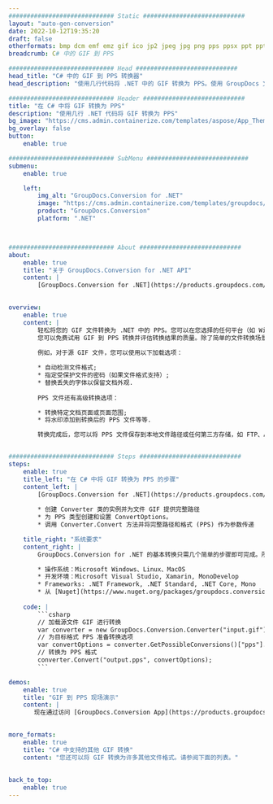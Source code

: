 ```yaml
---
############################# Static ############################
layout: "auto-gen-conversion"
date: 2022-10-12T19:35:20
draft: false
otherformats: bmp dcm emf emz gif ico jp2 jpeg jpg png pps ppsx ppt pptx psb psd svg svgz tga tif tiff webp wmf wmz
breadcrumb: C# 中的 GIF 到 PPS

############################# Head ############################
head_title: "C# 中的 GIF 到 PPS 转换器"
head_description: "使用几行代码将 .NET 中的 GIF 转换为 PPS。使用 GroupDocs 文档转换 API 转换 160 多种文件格式。"

############################# Header ############################
title: "在 C# 中将 GIF 转换为 PPS"
description: "使用几行 .NET 代码将 GIF 转换为 PPS"
bg_image: "https://cms.admin.containerize.com/templates/aspose/App_Themes/V3/images/bg/header1.png"
bg_overlay: false
button:
    enable: true

############################# SubMenu ############################
submenu:
    enable: true

    left:
        img_alt: "GroupDocs.Conversion for .NET"
        image: "https://cms.admin.containerize.com/templates/groupdocs/images/product-logos/90x90-noborder/groupdocs-conversion-net.png"
        product: "GroupDocs.Conversion"
        platform: ".NET"



############################# About ############################
about:
    enable: true
    title: "关于 GroupDocs.Conversion for .NET API"
    content: |
        [GroupDocs.Conversion for .NET](https://products.groupdocs.com/conversion/net/)可用于转换Microsoft Word、Excel、PowerPoint、PDF、Visio等格式。 GroupDocs.Conversion 是一个独立的 API，适用于需要高性能的后端和内部系统。它不依赖于任何软件，例如 Microsoft 或 Open Office。
    

overview:
    enable: true
    content: |
        轻松将您的 GIF 文件转换为 .NET 中的 PPS。您可以在您选择的任何平台（如 Windows、Linux、macOS）中仅使用几行 C# 代码行。
        您可以免费试用 GIF 到 PPS 转换并评估转换结果的质量。除了简单的文件转换场景，您还可以尝试更高级的选项来加载源 GIF 文件和保存输出 PPS 结果。 
        
        例如，对于源 GIF 文件，您可以使用以下加载选项：

        * 自动检测文件格式;
        * 指定受保护文件的密码（如果文件格式支持）;
        * 替换丢失的字体以保留文档外观.
        
        PPS 文件还有高级转换选项：

        * 转换特定文档页面或页面范围;
        * 将水印添加到转换后的 PPS 文件等等.

        转换完成后，您可以将 PPS 文件保存到本地文件路径或任何第三方存储，如 FTP、Amazon S3、Google Drive、Dropbox 等。请注意 - 将 GIF 转换为 PPS 无需安装任何额外的软件 - 如 MS Office、Open Office、Adobe Acrobat Reader 等。


############################# Steps ############################
steps:
    enable: true
    title_left: "在 C# 中将 GIF 转换为 PPS 的步骤"
    content_left: |
        [GroupDocs.Conversion for .NET](https://products.groupdocs.com/conversion/net/) 使开发人员只需几行代码即可轻松地将 GIF 文件转换为 PPS。
        
        * 创建 Converter 类的实例并为文件 GIF 提供完整路径
        * 为 PPS 类型创建和设置 ConvertOptions。
        * 调用 Converter.Convert 方法并将完整路径和格式 (PPS) 作为参数传递

    title_right: "系统要求"
    content_right: |
        GroupDocs.Conversion for .NET 的基本转换只需几个简单的步骤即可完成。所有主要平台和操作系统都支持我们的 API。在执行以下代码之前，请确保您的系统上安装了以下先决条件。

        * 操作系统：Microsoft Windows、Linux、MacOS
        * 开发环境：Microsoft Visual Studio, Xamarin, MonoDevelop
        * Frameworks: .NET Framework, .NET Standard, .NET Core, Mono
        * 从 [Nuget](https://www.nuget.org/packages/groupdocs.conversion) 获取最新的 GroupDocs.Conversion for .NET
         
    code: |
        ```csharp    
        // 加载源文件 GIF 进行转换
        var converter = new GroupDocs.Conversion.Converter("input.gif");
        // 为目标格式 PPS 准备转换选项
        var convertOptions = converter.GetPossibleConversions()["pps"].ConvertOptions;
        // 转换为 PPS 格式
        converter.Convert("output.pps", convertOptions);
        ```

demos:
    enable: true
    title: "GIF 到 PPS 现场演示"
    content: |
       现在通过访问 [GroupDocs.Conversion App](https://products.groupdocs.app/conversion/family) 网站将 GIF 转换为 PPS。在线演示具有以下优点
          

more_formats:
    enable: true
    title: "C# 中支持的其他 GIF 转换"
    content: "您还可以将 GIF 转换为许多其他文件格式。请参阅下面的列表。"
       
       
back_to_top:
    enable: true
---
```

